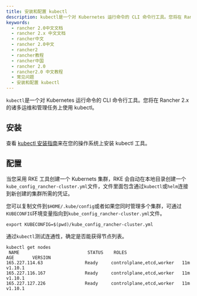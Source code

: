 ```yaml
---
title: 安装和配置 kubectl
description: kubectl是一个对 Kubernetes 运行命令的 CLI 命令行工具。您将在 Rancher 2.x 的诸多运维和管理任务上需要使用它。
keywords:
  - rancher 2.0中文文档
  - rancher 2.x 中文文档
  - rancher中文
  - rancher 2.0中文
  - rancher2
  - rancher教程
  - rancher中国
  - rancher 2.0
  - rancher2.0 中文教程
  - 常见问题
  - 安装和配置 kubectl
---
```


`kubectl`是一个对 Kubernetes 运行命令的 CLI 命令行工具。您将在 Rancher 2.x 的诸多运维和管理任务上使用 kubectl。

## 安装

查看 [kubectl 安装指南](https://kubernetes.io/docs/tasks/tools/install-kubectl/)来在您的操作系统上安装 kubectl 工具。

## 配置

当您采用 RKE 工具创建一个 Kubernets 集群，RKE 会自动在本地目录创建一个`kube_config_rancher-cluster.yml`文件，文件里面包含通过`kubectl`或`helm`连接到新创建的集群所需的凭证。

您可以复制文件到`$HOME/.kube/config`或者如果您同时管理多个集群，可通过`KUBECONFIG`环境变量指向到`kube_config_rancher-cluster.yml`文件。

```
export KUBECONFIG=$(pwd)/kube_config_rancher-cluster.yml
```

通过`kubectl`测试连通性，确定是否能获得节点列表。

```
kubectl get nodes
 NAME                          STATUS    ROLES                      AGE       VERSION
165.227.114.63                Ready     controlplane,etcd,worker   11m       v1.10.1
165.227.116.167               Ready     controlplane,etcd,worker   11m       v1.10.1
165.227.127.226               Ready     controlplane,etcd,worker   11m       v1.10.1
```
